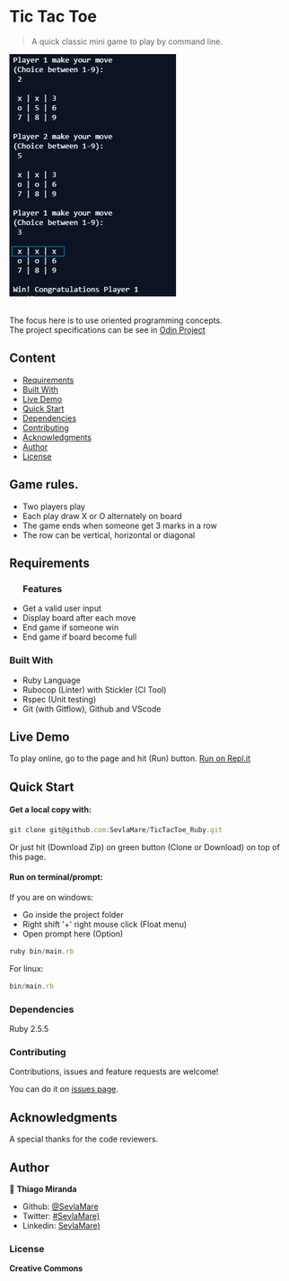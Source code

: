 # Tic Tac Toe
> A quick classic mini game to play by command line.

![screenshot](./images/screenshot.png)

<br>The focus here is to use oriented programming concepts.<br>
The project specifications can be see in [Odin Project](https://www.theodinproject.com/courses/ruby-programming/lessons/oop)

## Content

* [Requirements](#requirements)
* [Built With](#built-with)
* [Live Demo](#live-demo)
* [Quick Start](#quick-start)
* [Dependencies](#dependencies)
* [Contributing](#contributing)
* [Acknowledgments](#acknowledgments)
* [Author](#author)
* [License](#license)

## Game rules.
* Two players play
* Each play draw X or O alternately on board
* The game ends when someone get 3 marks in a row
* The row can be vertical, horizontal or diagonal 

## Requirements

<ul>
  <h3>Features</h3>
  <li>Get a valid user input</li>
  <li>Display board after each move</li>
  <li>End game if someone win</li>
  <li>End game if board become full</li>
</ul>

### Built With

- Ruby Language <br>
- Rubocop (Linter) with Stickler (CI Tool)<br>
- Rspec (Unit testing) <br>
- Git (with Gitflow), Github and VScode <br>

## Live Demo

To play online, go to the page and hit (Run) button.
[Run on Repl.it](https://repl.it/@ThiagoMiranda2/tictactoeruby)

## Quick Start

#### Get a local copy with:<br>
```js
git clone git@github.com:SevlaMare/TicTacToe_Ruby.git
```
Or just hit (Download Zip) on green button (Clone or Download) on top of this page.

#### Run on terminal/prompt:

If you are on windows:
* Go inside the project folder
* Right shift '+' right mouse click (Float menu)
* Open prompt here (Option)
```js
ruby bin/main.rb
```
For linux:
```js
bin/main.rb
```

### Dependencies

Ruby 2.5.5

### Contributing

Contributions, issues and feature requests are welcome!

You can do it on [issues page](issues/).

## Acknowledgments

A special thanks for the code reviewers.

## Author

👤 **Thiago Miranda**

- Github: [@SevlaMare](https://github.com/SevlaMare)
- Twitter: [#SevlaMare)](https://twitter.com/SevlaMare)
- Linkedin: [SevlaMare)](https://www.linkedin.com/in/sevlamare)

### License

<strong>Creative Commons</strong>